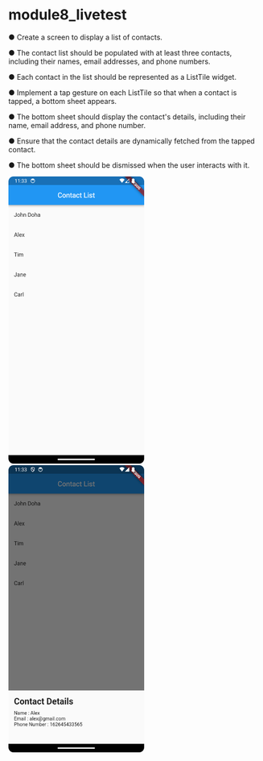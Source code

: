 # module8_livetest

●     Create a screen to display a list of contacts.

●     The contact list should be populated with at least three contacts, including their names, email addresses, and phone numbers.

●     Each contact in the list should be represented as a ListTile widget.

●     Implement a tap gesture on each ListTile so that when a contact is tapped, a bottom sheet appears.

●     The bottom sheet should display the contact's details, including their name, email address, and phone number.

●     Ensure that the contact details are dynamically fetched from the tapped contact.

●     The bottom sheet should be dismissed when the user interacts with it.


<img src="screenshot/s1.png" alt="alt text" width="270" height="570">    <img src="screenshot/s2.png" alt="alt text" width="270" height="570"> 
